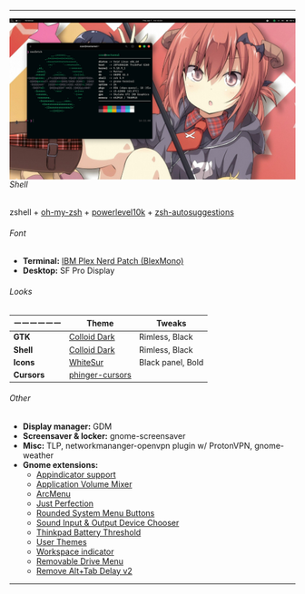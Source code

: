 ** **
<img src="/images/2022-07-07-nocturnal.png" align="right" width="520">

###### Shell
zshell + [oh-my-zsh](https://ohmyz.sh/) + [powerlevel10k](https://github.com/romkatv/powerlevel10k) + [zsh-autosuggestions](https://github.com/zsh-users/zsh-autosuggestions)

###### Font
* **Terminal:** [IBM Plex Nerd Patch (BlexMono)](https://www.nerdfonts.com/font-downloads)
* **Desktop:** SF Pro Display

###### Looks

| ーーーーーー | Theme | Tweaks |
| --- | --- | --- |
| **GTK** | [Colloid Dark](https://www.pling.com/p/1661959) | Rimless, Black |
| **Shell** | [Colloid Dark](https://www.pling.com/p/1661959) | Rimless, Black |
| **Icons** | [WhiteSur](https://www.pling.com/p/1405756) | Black panel, Bold |
| **Cursors** | [phinger-cursors](https://www.pling.com/p/1690782) | |

###### Other
* **Display manager:** GDM
* **Screensaver & locker:** gnome-screensaver
* **Misc:** TLP, networkmananger-openvpn plugin w/ ProtonVPN, gnome-weather
* **Gnome extensions:**
  - [Appindicator support](https://extensions.gnome.org/extension/615/appindicator-support/)
  - [Application Volume Mixer](https://extensions.gnome.org/extension/3499/application-volume-mixer/)
  - [ArcMenu](https://extensions.gnome.org/extension/3628/arcmenu/)
  - [Just Perfection](https://extensions.gnome.org/extension/3843/just-perfection/)
  - [Rounded System Menu Buttons](https://extensions.gnome.org/extension/4693/rounded-system-menu-buttons/)
  - [Sound Input & Output Device Chooser](https://extensions.gnome.org/extension/906/sound-output-device-chooser/)
  - [Thinkpad Battery Threshold](https://extensions.gnome.org/extension/4798/thinkpad-battery-threshold/)
  - [User Themes](https://extensions.gnome.org/extension/19/user-themes/)
  - [Workspace indicator](https://extensions.gnome.org/extension/3952/workspace-indicator/)
  - [Removable Drive Menu](https://extensions.gnome.org/extension/7/removable-drive-menu/)
  - [Remove Alt+Tab Delay v2](https://extensions.gnome.org/extension/2741/remove-alttab-delay-v2/)

** **
